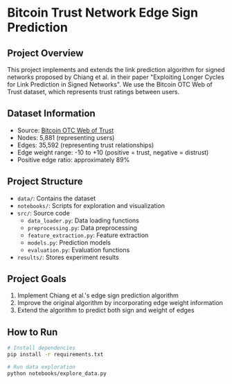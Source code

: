# Bitcoin Trust Network Edge Sign Prediction

## Project Overview
This project implements and extends the link prediction algorithm for signed networks proposed by Chiang et al. in their paper "Exploiting Longer Cycles for Link Prediction in Signed Networks". We use the Bitcoin OTC Web of Trust dataset, which represents trust ratings between users.

## Dataset Information
- Source: [Bitcoin OTC Web of Trust](https://snap.stanford.edu/data/soc-sign-bitcoin-otc.html)
- Nodes: 5,881 (representing users)
- Edges: 35,592 (representing trust relationships)
- Edge weight range: -10 to +10 (positive = trust, negative = distrust)
- Positive edge ratio: approximately 89%

## Project Structure
- `data/`: Contains the dataset
- `notebooks/`: Scripts for exploration and visualization
- `src/`: Source code
  - `data_loader.py`: Data loading functions
  - `preprocessing.py`: Data preprocessing 
  - `feature_extraction.py`: Feature extraction
  - `models.py`: Prediction models
  - `evaluation.py`: Evaluation functions
- `results/`: Stores experiment results

## Project Goals
1. Implement Chiang et al.'s edge sign prediction algorithm
2. Improve the original algorithm by incorporating edge weight information
3. Extend the algorithm to predict both sign and weight of edges

## How to Run
```bash
# Install dependencies
pip install -r requirements.txt

# Run data exploration
python notebooks/explore_data.py